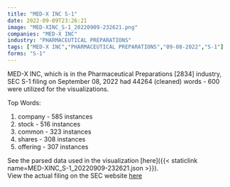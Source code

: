 ```yaml
---
title: "MED-X INC S-1"
date: 2022-09-09T23:26:21
image: "MED-XINC_S-1_20220909-232621.png"
companies: "MED-X INC"
industry: "PHARMACEUTICAL PREPARATIONS"
tags: ["MED-X INC","PHARMACEUTICAL PREPARATIONS","09-08-2022","S-1"]
forms: "S-1"
---
```

MED-X INC, which is in the Pharmaceutical Preparations [2834] industry, SEC S-1 filing on September 08, 2022 had 44264 (cleaned) words - 600 were utilized for the visualizations.

Top Words:
1. company - 585 instances
2. stock - 516 instances
3. common - 323 instances
4. shares - 308 instances
5. offering - 307 instances


See the parsed data used in the visualization [here]({{< staticlink name=MED-XINC_S-1_20220909-232621.json >}}).  
View the actual filing on the SEC website [here](https://www.sec.gov/Archives/edgar/data/1620704/0001477932-22-006725.txt)